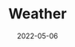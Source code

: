 ---
title: Weather
id: weather
live: 
source: https://codepen.io/ZacharyCrespin/pen/gOeYRXL
sourceType: codepen
tech:
  - JavaScript (Fetch)
date: 2022-05-06
---